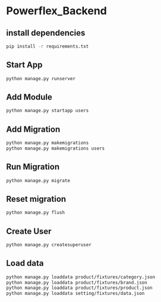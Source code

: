 # Powerflex_Backend


## install dependencies

```bash
pip install -r requirements.txt
```

## Start App

```bash
python manage.py runserver
```

## Add Module

```bash
python manage.py startapp users
```

## Add Migration

```bash
python manage.py makemigrations
python manage.py makemigrations users
```

## Run Migration

```bash
python manage.py migrate
```

## Reset migration

```bash
python manage.py flush
```

## Create User 

```bash
python manage.py createsuperuser
```

## Load data

```bash
python manage.py loaddata product/fixtures/category.json
python manage.py loaddata product/fixtures/brand.json
python manage.py loaddata product/fixtures/product.json
python manage.py loaddata setting/fixtures/data.json
```


